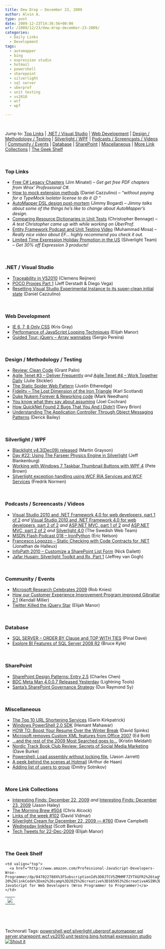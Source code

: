 ```yaml
---
title: Dew Drop – December 23, 2009
author: Alvin A.
type: post
date: 2009-12-23T14:36:56+00:00
url: /2009/12/23/dew-drop-december-23-2009/
categories:
  - Daily Links
  - Development
tags:
  - automapper
  - bing
  - expression studio
  - hotmail
  - powershell
  - sharepoint
  - silverlight
  - sql server
  - uberprof
  - unit testing
  - vs2010
  - wcf
  - wpf

---
```

&#160;

Jump to: [Top Links][1] | [.NET / Visual Studio][2] | [Web Development][3] | [Design / Methodology / Testing][4] | [Silverlight / WPF][5] | [Podcasts / Screencasts / Videos][6] | [Community / Events][7] | [Database][8] | [SharePoint][9] | [Miscellaneous][10] | [More Link Collections][11] | [The Geek Shelf][12] 

&#160;

### <a name="top"></a>Top Links

  * [Free C# Legacy Chapters][13] (Jim Minatel) _– Get get free PDF chapters from Wrox’ Professional C#._
  * [How to mock extension methods][14] (Daniel Cazzulino) _&#8211; “without paying for a TypeMock Isolator license to do it 😉 “_
  * [AutoMapper DSL design post-mortem][15] (Jimmy Bogard) _– Jimmy talks about some of the things he’s like to change about AutoMapper’s design._
  * [Comparing Resource Dictionaries in Unit Tests][16] (Christopher Bennage) _– A test Christopher came up with while working on ÜberProf._
  * [Entity Framework Podcast and Unit Testing Video][17] (Muhammad Mosa) _– Really nice video about EF… highly recommend you check it out._
  * [Limited Time Expression Holiday Promotion in the US][18] (Silverlight Team) _– Get 30% off Expression 3 products!_

&#160;

### <a name="dotnet"></a>.NET / Visual Studio

  * [Traceability in VS2010][19] (Clemens Reijnen)
  * [POCO Proxies Part 1][20] (Jeff Derstadt & Diego Vega)
  * [Resetting Visual Studio Experimental Instance to its super-clean initial state][21] (Daniel Cazzulino)

&#160;

### <a name="web"></a>Web Development

  * [IE 6, 7, 8 Only CSS][22] (Kris Gray)
  * [Performance of JavaScript Looping Techniques][23] (Elijah Manor)
  * [Guided Tour: jQuery &#8211; Array wannabes][24] (Sergio Pereira)

&#160;

### <a name="design"></a>Design / Methodology / Testing

  * [Review: Clean Code][25] (Grant Palin)
  * [Agile Tenet #3 – Deliver Frequently][26] _and_&#160;[Agile Tenet #4 &#8211; Work Together Daily][27] (Julie Stickler)
  * [The Static Spider Web Pattern][28] (Justin Etheredge)
  * [Fidelity – The Lost Dimension of the Iron Triangle][29] (Karl Scotland)
  * [Duke Nukem Forever & Reworking code][30] (Mark Needham)
  * [You know what they say about assuming][31] (Joel Cochran)
  * [How QuickNet Found 2 Bugs That You And I Didn’t][32] (Davy Brion)
  * [Understanding The Application Controller Through Object Messaging Patterns][33] (Derick Bailey)

&#160;

### <a name="silverlight"></a>Silverlight / WPF

  * [Blacklight v4.3(Dec09) released][34] (Martin Grayson)
  * [Day #22: Using The Farseer Physics Engine in Silverlight][35] (Jeff Blankenburg)
  * [Working with Windows 7 Taskbar Thumbnail Buttons with WPF 4][36] (Pete Brown)
  * [Silverlight exception handling using WCF RIA Services and WCF Services][37] (Fredrik Normen)

&#160;

### <a name="podcasts"></a>Podcasts / Screencasts / Videos

  * [Visual Studio 2010 and .NET Framework 4.0 for web developers, part 1 of 2][38] _and_&#160;[Visual Studio 2010 and .NET Framework 4.0 for web developers, part 2 of 2][39] _and_&#160;[ASP.NET MVC, part 1 of 2][40] _and_&#160;[ASP.NET MVC, part 2 of 2][41] _and_&#160;[Silverlight 4.0][42] (The Swedish Web Team)
  * [MSDN Flash Podcast 018 &#8211; IronPython][43] (Eric Nelson)
  * [Francesco Logozzo &#8211; Static Checking with Code Contracts for .NET][44] (Jonathan de Halleux)
  * [InfoPath 2010 &#8211; Customize a SharePoint List Form][45] (Nick Dallett)
  * [Jafar Husain: Silverlight Toolkit and Rx, Part 1][46] (Jeffrey van Gogh)

&#160;

### <a name="events"></a>Community / Events

  * [Microsoft Research Celebrates 2009][47] (Rob Knies)
  * [How our Customer Experience Improvement Program improved Gibraltar 2.1][48] (Kendall Miller)
  * [Twitter Killed the jQuery Star][49] (Elijah Manor)

&#160;

### <a name="db"></a>Database

  * [SQL SERVER – ORDER BY Clause and TOP WITH TIES][50] (Pinal Dave)
  * [Explore BI Features of SQL Server 2008 R2][51] (Bruce Kyle)

&#160;

### <a name="sp"></a>SharePoint

  * [SharePoint Design Patterns: Entry 2.5][52] (Charles Chen)
  * [BDC Meta Man 4.0.0.7 Released Yesterday][53] (Lightning Tools)
  * [Santa&#8217;s SharePoint Governance Strategy][54] (Dux Raymond Sy)

&#160;

### <a name="misc"></a>Miscellaneous

  * [The Top 10 URL Shortening Services][55] (Garin Kirkpatrick)
  * [Windows PowerShell 2.0 SDK][56] (Hemant Mahawar)
  * [HOW TO: Boost Your Resume Over the Winter Break][57] (David Spinks)
  * [Microsoft removes Custom XML features from Office 2007][58] (Ed Bott)
  * […and the rest of the 2009 Most Searched goes to…][59] (Kristin Meldahl)
  * [Nordic Track Book Club Review: Secrets of Social Media Marketing][60] (Dave Burke)
  * [Powershell: Load assembly without locking file.][61] (Jason Jarrett)
  * [A peek behind the scenes at Hotmail][62] (Arthur de Haan)
  * [Adding list of users to group][63] (Dmitry Sotnikov)

&#160;

### <a name="links"></a>More Link Collections

  * [Interesting Finds: December 22, 2009][64] _and_&#160;[Interesting Finds: December 23, 2009][65] (Jason Haley)
  * [The Morning Brew #504][66] (Chris Alcock)
  * [Links of the week #102][67] (David Vidmar)
  * [Silverlight Cream for December 22, 2009 &#8212; #760][68] (Dave Campbell)
  * [Wednesday linkfest][69] (Scott Berkun)
  * [Tech Tweets for 22-Dec-2009][70] (Elijah Manor)

&#160;

### <a name="shelf"></a>The Geek Shelf

<table border="0" cellspacing="0" cellpadding="0">
  <tr>
    <td>
      <img data-recalc-dims="1" decoding="async" src="https://i0.wp.com/ecx.images-amazon.com/images/I/51C2RkjWnnL._SL75_.jpg?w=660" />
    </td>
    
    <td valign="top">
      <a href="http://www.amazon.com/Professional-JavaScript-Developers-Wrox-Programmer/dp/047022780X%3FSubscriptionId%3D0JTCV5ZMHMF7ZYTXGFR2%26tag%3Dalvinashcraft-20%26linkCode%3Dxm2%26camp%3D2025%26creative%3D165953%26creativeASIN%3D047022780X">Professional JavaScript for Web Developers (Wrox Programmer to Programmer)</a>
    </td>
  </tr>
</table>

&#160;

<div style="padding-bottom: 0px; margin: 0px; padding-left: 0px; padding-right: 0px; display: inline; float: none; padding-top: 0px" id="scid:C16BAC14-9A3D-4c50-9394-FBFEF7A93539:99d386d4-68ed-4174-8138-44208df276b1" class="wlWriterSmartContent">
  <!--dotnetkickit-->
</div>

&#160;

<div style="padding-bottom: 0px; margin: 0px; padding-left: 0px; padding-right: 0px; display: inline; float: none; padding-top: 0px" id="scid:0767317B-992E-4b12-91E0-4F059A8CECA8:88783517-1c57-46af-8e5f-b9e42d53bb4a" class="wlWriterSmartContent">
  Technorati Tags: <a href="http://technorati.com/tags/powershell" rel="tag">powershell</a>,<a href="http://technorati.com/tags/wpf" rel="tag">wpf</a>,<a href="http://technorati.com/tags/silverlight" rel="tag">silverlight</a>,<a href="http://technorati.com/tags/uberprof" rel="tag">uberprof</a>,<a href="http://technorati.com/tags/automapper" rel="tag">automapper</a>,<a href="http://technorati.com/tags/sql+server" rel="tag">sql server</a>,<a href="http://technorati.com/tags/sharepoint" rel="tag">sharepoint</a>,<a href="http://technorati.com/tags/wcf" rel="tag">wcf</a>,<a href="http://technorati.com/tags/vs2010" rel="tag">vs2010</a>,<a href="http://technorati.com/tags/unit+testing" rel="tag">unit testing</a>,<a href="http://technorati.com/tags/bing" rel="tag">bing</a>,<a href="http://technorati.com/tags/hotmail" rel="tag">hotmail</a>,<a href="http://technorati.com/tags/expression+studio" rel="tag">expression studio</a>
</div>

<div class="wlWriterHeaderFooter" style="margin:0px; padding:0px 0px 0px 0px;">
  <div class="shoutIt">
    <a rev="vote-for" href="http://dotnetshoutout.com/Submit?url=http%3a%2f%2fwww.alvinashcraft.com%2f2009%2f12%2f23%2fdew-drop-december-23-2009%2f&title=Dew+Drop+-+December+23%2c+2009"><img decoding="async" alt="Shout it" src="http://dotnetshoutout.com/image.axd?url=https://morningdew-bpc6g3a0fgaxdxcu.eastus2-01.azurewebsites.net/2009/12/23/dew-drop-december-23-2009/" style="border:0px" /></a>
  </div>
</div>

 [1]: https://morningdew-bpc6g3a0fgaxdxcu.eastus2-01.azurewebsites.net/#top
 [2]: https://morningdew-bpc6g3a0fgaxdxcu.eastus2-01.azurewebsites.net/#dotnet
 [3]: https://morningdew-bpc6g3a0fgaxdxcu.eastus2-01.azurewebsites.net/#web
 [4]: https://morningdew-bpc6g3a0fgaxdxcu.eastus2-01.azurewebsites.net/#design
 [5]: https://morningdew-bpc6g3a0fgaxdxcu.eastus2-01.azurewebsites.net/#silverlight
 [6]: https://morningdew-bpc6g3a0fgaxdxcu.eastus2-01.azurewebsites.net/#podcasts
 [7]: https://morningdew-bpc6g3a0fgaxdxcu.eastus2-01.azurewebsites.net/#events
 [8]: https://morningdew-bpc6g3a0fgaxdxcu.eastus2-01.azurewebsites.net/#db
 [9]: https://morningdew-bpc6g3a0fgaxdxcu.eastus2-01.azurewebsites.net/#sp
 [10]: https://morningdew-bpc6g3a0fgaxdxcu.eastus2-01.azurewebsites.net/#misc
 [11]: https://morningdew-bpc6g3a0fgaxdxcu.eastus2-01.azurewebsites.net/#links
 [12]: https://morningdew-bpc6g3a0fgaxdxcu.eastus2-01.azurewebsites.net/#shelf
 [13]: http://p2p.wrox.com/content/blogs/jminatel/free-c-legacy-chapters
 [14]: http://www.clariusconsulting.net/blogs/kzu/archive/2009/12/22/Howtomockextensionmethods.aspx
 [15]: http://feedproxy.google.com/~r/LosTechies/~3/EcBS_2ykEnw/automapper-dsl-design-post-mortem.aspx
 [16]: http://feedproxy.google.com/~r/Devlicious/~3/fFElfrtFksE/comparing-resource-dictionaries-in-unit-tests.aspx
 [17]: http://feedproxy.google.com/~r/MosesOfEgyptBlog/~3/e8TAzI6mvn4/post.aspx
 [18]: http://team.silverlight.net/announcement/limited-time-expression-holiday-promotion-in-the-us/
 [19]: http://feedproxy.google.com/~r/clemensreijnen/qzrF/~3/xmL7pnzeJP0/post.aspx
 [20]: http://blogs.msdn.com/adonet/archive/2009/12/22/poco-proxies-part-1.aspx
 [21]: http://www.clariusconsulting.net/blogs/kzu/archive/2009/12/22/194705.aspx
 [22]: http://feedproxy.google.com/~r/BlackBeltCoder/~3/d4jga6AVt6M/
 [23]: http://elijahmanor.com/webdevdotnet/post.aspx?id=050f50b3-dfa2-4129-8c45-a18f713d9c6c
 [24]: http://feedproxy.google.com/~r/Devlicious/~3/98zfDn58lEg/guided-tour-jquery-array-wannabes.aspx
 [25]: http://grantpalin.com/2009/12/22/review-clean-code/
 [26]: http://heratech.wordpress.com/2009/12/22/agile-tenet-3-deliver-frequently/
 [27]: http://heratech.wordpress.com/2009/12/23/agile-tenet-4-%e2%80%93-work-together-daily/
 [28]: http://www.codethinked.com/post.aspx?id=e37dd8b0-4522-4895-8002-a824e5f4c87c
 [29]: http://availagility.co.uk/2009/12/22/fidelity-the-lost-dimension-of-the-iron-triangle/
 [30]: http://feedproxy.google.com/~r/MarkNeedham/~3/25dhxu0xSTs/
 [31]: http://www.developingfor.net/net/you-know-what-they-say-about-assuming.html
 [32]: http://feedproxy.google.com/~r/davybrion/~3/6LBcwclizPI/
 [33]: http://feedproxy.google.com/~r/LosTechies/~3/ZVg4y1TUeUM/understanding-the-application-controller-through-object-messaging-patterns.aspx
 [34]: http://blogs.msdn.com/mgrayson/archive/2009/12/22/blacklight-v4-3-dec09-released.aspx
 [35]: http://jeffblankenburg.com/2009/12/day-22-using-farseer-physics-engine-in.aspx
 [36]: http://feeds.dzone.com/~r/zones/dotnet/~3/BCoZpg7U__E/working-windows-7-taskbar
 [37]: http://weblogs.asp.net/fredriknormen/archive/2009/12/22/silverlight-exception-handling-using-wcf-ria-services-and-wcf-services.aspx
 [38]: http://channel9.msdn.com/posts/MSCOMSWE/Visual-Studio-2010-and-NET-Framework-40-for-web-developers-part-1-of-2/
 [39]: http://channel9.msdn.com/posts/MSCOMSWE/Visual-Studio-2010-and-NET-Framework-40-for-web-developers-part-2-of-2/
 [40]: http://channel9.msdn.com/posts/MSCOMSWE/ASPNET-MVC-part-1-of-2/
 [41]: http://channel9.msdn.com/posts/MSCOMSWE/ASPNET-MVC-part-2-of-2/
 [42]: http://channel9.msdn.com/posts/MSCOMSWE/Silverlight-40/
 [43]: http://channel9.msdn.com/posts/Eric+Nelson/MSDN-Flash-Podcast-018-IronPython/
 [44]: http://channel9.msdn.com/posts/Peli/Static-Checking-with-Code-Contracts-for-NET/
 [45]: http://channel9.msdn.com/posts/NickDallett/InfoPath-2010-Customize-a-SharePoint-List-Form/
 [46]: http://channel9.msdn.com/posts/J.Van.Gogh/Jafar-Husain-Silverlight-Toolkit-and-Rx-Part-1/
 [47]: http://research.microsoft.com/en-us/news/features/09yearend-122209.aspx
 [48]: http://www.dotnetkicks.com/tipsandtricks/How_our_Customer_Experience_Improvement_Program_improved_Gibraltar_2_1
 [49]: http://elijahmanor.com/webdevdotnet/post.aspx?id=258d1975-b2c1-4d27-b403-6246b088c65e
 [50]: http://blog.sqlauthority.com/2009/12/23/sql-server-order-by-clause-and-top-with-ties/
 [51]: http://blogs.msdn.com/usisvde/archive/2009/12/23/explore-bi-features-of-sql-server-2008-r2.aspx
 [52]: http://www.charliedigital.com/PermaLink,guid,8be24b13-0bf5-4c86-840c-b0fee3abf585.aspx
 [53]: http://lightningtools.com/blog/archive/2009/12/22/bdc-meta-man-4.0.0.7-released-yesterday.aspx
 [54]: http://feedproxy.google.com/~r/Meetdux/~3/45vDsQDC3cE/santas-sharepoint-governance-strategy.aspx
 [55]: http://feedproxy.google.com/~r/interawesome/~3/Jg_ZTe4xDmw/
 [56]: http://blogs.msdn.com/powershell/archive/2009/12/23/windows-powershell-2-0-sdk.aspx
 [57]: http://feedproxy.google.com/~r/Mashable/~3/WwPbW3wBXAk/
 [58]: http://feedproxy.google.com/~r/zdnet/Bott/~3/YY5PJqx9B9s/
 [59]: http://www.bing.com/community/blogs/search/archive/2009/12/22/and-the-rest-of-the-2009-most-searched-goes-to.aspx
 [60]: http://feedproxy.google.com/~r/DaveBurke/~3/5maBn_t0ws0/post.aspx
 [61]: http://elegantcode.com/2009/12/22/powershell-load-assembly-without-locking-file/
 [62]: http://windowsteamblog.com/blogs/windowslive/archive/2009/12/22/a-peek-behind-the-scenes-at-hotmail.aspx
 [63]: http://dmitrysotnikov.wordpress.com/2009/12/23/adding-a-list-of-users-to-a-group/
 [64]: http://jasonhaley.com/blog/post.aspx?id=a2204316-f2ac-4f2a-8918-a062cc2e4a2e
 [65]: http://jasonhaley.com/blog/post.aspx?id=10075836-0b31-4b17-92be-0cbf5084537f
 [66]: http://feedproxy.google.com/~r/ReflectivePerspective/~3/9SX_yco3MrE/
 [67]: http://feeds.vidmar.net/~r/BiteMyBytes/~3/AOiwY6jJosk/links-of-the-week-102.aspx
 [68]: http://geekswithblogs.net/WynApseTechnicalMusings/archive/2009/12/22/137177.aspx
 [69]: http://www.scottberkun.com/blog/2009/wednesday-linfest/
 [70]: http://elijahmanor.com/webdevdotnet/post.aspx?id=0146cb33-5fd7-4927-ba00-6fc630cdc87f